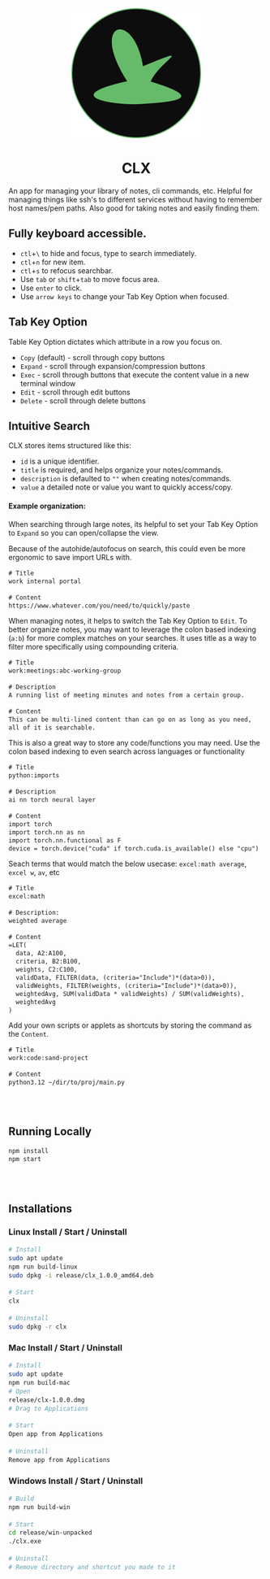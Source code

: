 <p align="center">
  <img src="icon.png" alt="clx"/>
</p>

<h1 align="center">
CLX
</h1>

An app for managing your library of notes, cli commands, etc. Helpful for managing things like ssh's to different services without having to remember host names/pem paths. Also good for taking notes and easily finding them.

## Fully keyboard accessible.

- `ctl`+`\` to hide and focus, type to search immediately.
- `ctl`+`n` for new item.
- `ctl`+`s` to refocus searchbar.
- Use `tab` or `shift`+`tab` to move focus area.
- Use `enter` to click.
- Use `arrow keys` to change your Tab Key Option when focused.

## Tab Key Option

Table Key Option dictates which attribute in a row you focus on.

- `Copy` (default) - scroll through copy buttons
- `Expand` - scroll through expansion/compression buttons
- `Exec` - scroll through buttons that execute the content value in a new terminal window
- `Edit` - scroll through edit buttons
- `Delete` - scroll through delete buttons

## Intuitive Search

CLX stores items structured like this:

- `id` is a unique identifier.
- `title` is required, and helps organize your notes/commands.
- `description` is defaulted to `""` when creating notes/commands.
- `value` a detailed note or value you want to quickly access/copy.

#### Example organization:

When searching through large notes, its helpful to set your Tab Key Option to `Expand` so you can open/collapse the view.

Because of the autohide/autofocus on search, this could even be more ergonomic to save import URLs with.

```text
# Title
work internal portal

# Content
https://www.whatever.com/you/need/to/quickly/paste
```

When managing notes, it helps to switch the Tab Key Option to `Edit`. To better organize notes, you may want to leverage the colon based indexing (`a:b`) for more complex matches on your searches. It uses title as a way to filter more specifically using compounding criteria.

```text
# Title
work:meetings:abc-working-group

# Description
A running list of meeting minutes and notes from a certain group.

# Content
This can be multi-lined content than can go on as long as you need, all of it is searchable.
```

This is also a great way to store any code/functions you may need. Use the colon based indexing to even search across languages or functionality

```text
# Title
python:imports

# Description
ai nn torch neural layer

# Content
import torch
import torch.nn as nn
import torch.nn.functional as F
device = torch.device("cuda" if torch.cuda.is_available() else "cpu")
```

Seach terms that would match the below usecase:
`excel:math average`, `excel w`, `av`, etc

```text
# Title
excel:math

# Description:
weighted average

# Content
=LET(
  data, A2:A100,
  criteria, B2:B100,
  weights, C2:C100,
  validData, FILTER(data, (criteria="Include")*(data>0)),
  validWeights, FILTER(weights, (criteria="Include")*(data>0)),
  weightedAvg, SUM(validData * validWeights) / SUM(validWeights),
  weightedAvg
)
```

Add your own scripts or applets as shortcuts by storing the command as the `Content`.

```text
# Title
work:code:sand-project

# Content
python3.12 ~/dir/to/proj/main.py
```

<br></br>

## Running Locally

```
npm install
npm start
```

<br></br>

## Installations

### Linux Install / Start / Uninstall

```bash
# Install
sudo apt update
npm run build-linux
sudo dpkg -i release/clx_1.0.0_amd64.deb

# Start
clx

# Uninstall
sudo dpkg -r clx
```

### Mac Install / Start / Uninstall

```bash
# Install
sudo apt update
npm run build-mac
# Open
release/clx-1.0.0.dmg
# Drag to Applications

# Start
Open app from Applications

# Uninstall
Remove app from Applications
```

### Windows Install / Start / Uninstall

```bash
# Build
npm run build-win

# Start
cd release/win-unpacked
./clx.exe

# Uninstall
# Remove directory and shortcut you made to it
```
